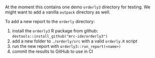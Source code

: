 At the moment this contains one demo `orderly3` directory for testing. We might want 
to add a vanilla `outpack` directory as well.

To add a new report to the `orderly` directory:

1. install the `orderly3` R package from github:
    ```devtools::install_github("mrc-ide/orderly3")```
1. add a new folder to `./orderly/src` with a valid `orderly.R` script
1. run the new report with `orderly3::run_report(<name>)`
1. commit the results to GitHub to use in CI
